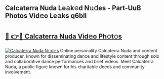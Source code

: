 ## Calcaterra Nuda Le𝚊k𝚎d N𝚞𝚍es - Part-UuB Photos Vid𝚎o Le𝚊ks q6bIl

# <h2><a href="http://fbf1xrx.evod.top/?m=Calcaterra+Nuda">🔗 👉🔴 Calcaterra Nuda Vid𝚎o Ph𝚘t𝚘s</a></h2>

[![Calcaterra Nuda N𝚞d𝚎s](https://i.imgur.com/8V9OHl7.gif)](http://fbf1xrx.evod.top/?m=Calcaterra+Nuda)
Online personality Calcaterra Nuda and content producer, known for disseminating dance and lifestyle content through solo and collaborative dance performances and brief videos. Meet Calcaterra Nuda, a public figure known for his charitable deeds and community involvement. 

